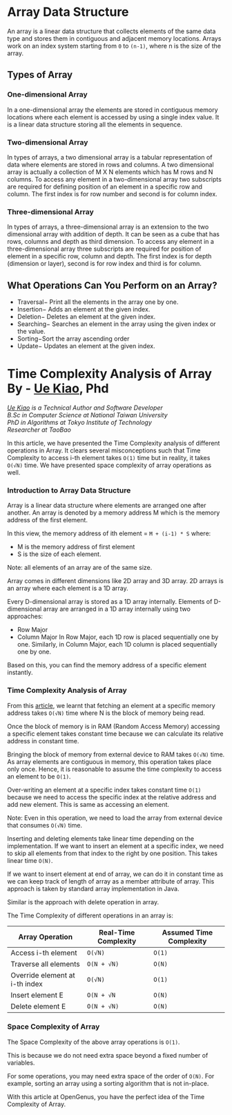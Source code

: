 # Array Data Structure

An array is a linear data structure that collects elements of the same data type and stores them in contiguous and adjacent memory locations.
Arrays work on an index system starting from `0` to `(n-1)`, where n is the size of the array.

## Types of Array

### One-dimensional Array
In a one-dimensional array the elements are stored in contiguous memory locations where each element is accessed by using a single index value. It is a linear data structure storing all the elements in sequence.

### Two-dimensional Array
In types of arrays, a two dimensional array is a tabular representation of data where elements are stored in rows and columns. A two dimensional array is actually a collection of M X N elements which has M rows and N columns.  To access any element in a two-dimensional array two subscripts are required for defining position of an element in a specific row and column. The first index is for row number and second is for column index.

### Three-dimensional Array
In types of arrays, a three-dimensional array is an extension to the two dimensional array with addition of depth. It can be seen as a cube that has rows, columns and depth as third dimension. To access any element in a three-dimensional array three subscripts are required for position of element in a specific row, column and depth. The first index is for depth (dimension or layer), second is for row index and third is for column.


## What Operations Can You Perform on an Array?

- Traversal− Print all the elements in the array one by one.
- Insertion− Adds an element at the given index.
- Deletion− Deletes an element at the given index.
- Searching− Searches an element in the array using the given       index or the value.
- Sorting−Sort the array ascending order
- Update− Updates an element at the given index.


# Time Complexity Analysis of Array By - [Ue Kiao](https://iq.opengenus.org/author/ue/), Phd
*[Ue Kiao](https://iq.opengenus.org/author/ue/) is a Technical Author and Software Developer* <br>
*B.Sc in Computer Science at National Taiwan University* <br> 
*PhD in Algorithms at Tokyo Institute of Technology* <br> 
*Researcher at TaoBao*

In this article, we have presented the Time Complexity analysis of different operations in Array. It clears several misconceptions such that Time Complexity to access i-th element takes `O(1)` time but in reality, it takes `O(√N)` time. We have presented space complexity of array operations as well.

### Introduction to Array Data Structure
Array is a linear data structure where elements are arranged one after another. An array is denoted by a memory address M which is the memory address of the first element.

In this view, the memory address of ith element = `M + (i-1) * S`
where:

- M is the memory address of first element
- S is the size of each element.

Note: all elements of an array are of the same size.

Array comes in different dimensions like 2D array and 3D array. 2D arrays is an array where each element is a 1D array.

Every D-dimensional array is stored as a 1D array internally. Elements of D-dimensional array are arranged in a 1D array internally using two approaches:

- Row Major
- Column Major
In Row Major, each 1D row is placed sequentially one by one.
Similarly, in Column Major, each 1D column is placed sequentially one by one.

Based on this, you can find the memory address of a specific element instantly.

### Time Complexity Analysis of Array

From this [article](https://iq.opengenus.org/why-o1-time-does-not-exist/), we learnt that fetching an element at a specific memory address takes `O(√N)` time where N is the block of memory being read.

Once the block of memory is in RAM (Random Access Memory) accessing a specific element takes constant time because we can calculate its relative address in constant time.

Bringing the block of memory from external device to RAM takes `O(√N)` time. As array elements are contiguous in memory, this operation takes place only once. Hence, it is reasonable to assume the time complexity to access an element to be `O(1)`.

Over-writing an element at a specific index takes constant time `O(1)` because we need to access the specific index at the relative address and add new element. This is same as accessing an element.

Note: Even in this operation, we need to load the array from external device that consumes `O(√N)` time.

Inserting and deleting elements take linear time depending on the implementation. If we want to insert an element at a specific index, we need to skip all elements from that index to the right by one position. This takes linear time `O(N)`.

If we want to insert element at end of array, we can do it in constant time as we can keep track of length of array as a member attribute of array. This approach is taken by standard array implementation in Java.

Similar is the approach with delete operation in array.

The Time Complexity of different operations in an array is:

| Array Operation      | Real-Time Complexity | Assumed Time Complexity |
| ---------------      | -------------------- | ----------------------- |
| Access i-th element  | `O(√N)`                |  `O(1)`                   |
| Traverse all elements|	`O(N + √N)`	      |  `O(N)`                   |
| Override element at i-th index | `O(√N)`      |	 `O(1)`                   |
| Insert element E	   | `O(N + √N`	          |  `O(N)`                   |
| Delete element E	   | `O(N + √N)`	          |  `O(N)`                   |
  
### Space Complexity of Array

The Space Complexity of the above array operations is `O(1)`.

This is because we do not need extra space beyond a fixed number of variables.

For some operations, you may need extra space of the order of `O(N)`. For example, sorting an array using a sorting algorithm that is not in-place.

With this article at OpenGenus, you have the perfect idea of the Time Complexity of Array.  
